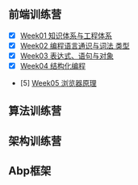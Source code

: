 ## 前端训练营
 - [x] [Week01  知识体系与工程体系](FrontEnd/Week01/NODE.md)
 - [x] [Week02 编程语言通识与词法 类型](FrontEnd/Week02/NODE.md)
 - [x] [Week03 表达式、语句与对象](FrontEnd/Week03/Index.md)
 - [x] [Week04 结构化编程](FrontEnd/Week04/Index.md)
 - [5] [Week05 浏览器原理](FrontEnd/Week04/Index.md)
## 算法训练营
## 架构训练营



## Abp框架




